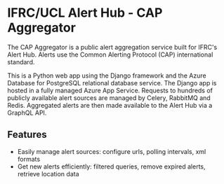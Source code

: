 # IFRC/UCL Alert Hub - CAP Aggregator

The CAP Aggregator is a public alert aggregation service built for IFRC's Alert Hub. Alerts use the Common Alerting Protocol (CAP) international standard.

This is a Python web app using the Django framework and the Azure Database for PostgreSQL relational database service. The Django app is hosted in a fully managed Azure App Service. Requests to hundreds of publicly available alert sources are managed by Celery, RabbitMQ and Redis. Aggregated alerts are then made available to the Alert Hub via a GraphQL API.

## Features

- Easily manage alert sources: configure urls, polling intervals, xml formats
- Get new alerts efficiently: filtered queries, remove expired alerts, retrieve location data